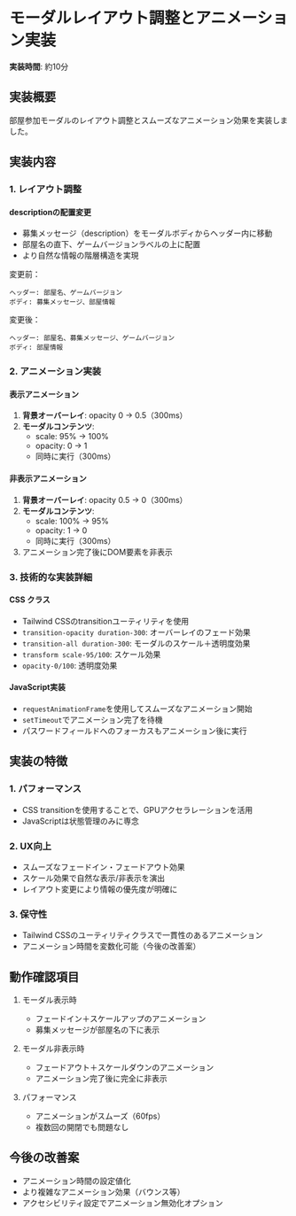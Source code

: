 # モーダルレイアウト調整とアニメーション実装

**実装時間**: 約10分

## 実装概要

部屋参加モーダルのレイアウト調整とスムーズなアニメーション効果を実装しました。

## 実装内容

### 1. レイアウト調整

#### descriptionの配置変更
- 募集メッセージ（description）をモーダルボディからヘッダー内に移動
- 部屋名の直下、ゲームバージョンラベルの上に配置
- より自然な情報の階層構造を実現

変更前：
```
ヘッダー: 部屋名、ゲームバージョン
ボディ: 募集メッセージ、部屋情報
```

変更後：
```
ヘッダー: 部屋名、募集メッセージ、ゲームバージョン
ボディ: 部屋情報
```

### 2. アニメーション実装

#### 表示アニメーション
1. **背景オーバーレイ**: opacity 0 → 0.5（300ms）
2. **モーダルコンテンツ**: 
   - scale: 95% → 100%
   - opacity: 0 → 1
   - 同時に実行（300ms）

#### 非表示アニメーション
1. **背景オーバーレイ**: opacity 0.5 → 0（300ms）
2. **モーダルコンテンツ**:
   - scale: 100% → 95%
   - opacity: 1 → 0
   - 同時に実行（300ms）
3. アニメーション完了後にDOM要素を非表示

### 3. 技術的な実装詳細

#### CSS クラス
- Tailwind CSSのtransitionユーティリティを使用
- `transition-opacity duration-300`: オーバーレイのフェード効果
- `transition-all duration-300`: モーダルのスケール＋透明度効果
- `transform scale-95/100`: スケール効果
- `opacity-0/100`: 透明度効果

#### JavaScript実装
- `requestAnimationFrame`を使用してスムーズなアニメーション開始
- `setTimeout`でアニメーション完了を待機
- パスワードフィールドへのフォーカスもアニメーション後に実行

## 実装の特徴

### 1. パフォーマンス
- CSS transitionを使用することで、GPUアクセラレーションを活用
- JavaScriptは状態管理のみに専念

### 2. UX向上
- スムーズなフェードイン・フェードアウト効果
- スケール効果で自然な表示/非表示を演出
- レイアウト変更により情報の優先度が明確に

### 3. 保守性
- Tailwind CSSのユーティリティクラスで一貫性のあるアニメーション
- アニメーション時間を変数化可能（今後の改善案）

## 動作確認項目

1. モーダル表示時
   - フェードイン＋スケールアップのアニメーション
   - 募集メッセージが部屋名の下に表示

2. モーダル非表示時
   - フェードアウト＋スケールダウンのアニメーション
   - アニメーション完了後に完全に非表示

3. パフォーマンス
   - アニメーションがスムーズ（60fps）
   - 複数回の開閉でも問題なし

## 今後の改善案

- アニメーション時間の設定値化
- より複雑なアニメーション効果（バウンス等）
- アクセシビリティ設定でアニメーション無効化オプション